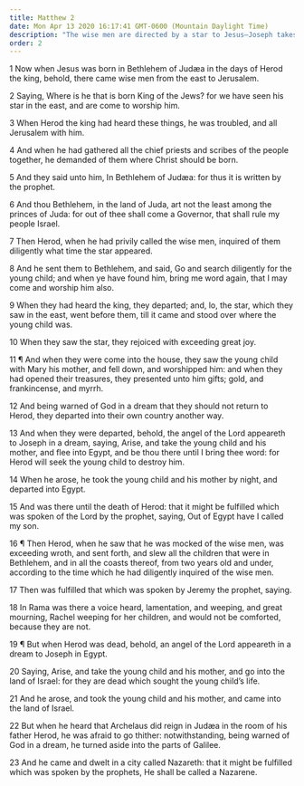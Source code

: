 ```yaml
---
title: Matthew 2
date: Mon Apr 13 2020 16:17:41 GMT-0600 (Mountain Daylight Time)
description: "The wise men are directed by a star to Jesus—Joseph takes the child to Egypt—Herod slays the children in Bethlehem—Jesus is taken to Nazareth to dwell."
order: 2
---
```


1 Now when Jesus was born in Bethlehem of Judæa in the days of Herod the king, behold, there came wise men from the east to Jerusalem.

2 Saying, Where is he that is born King of the Jews? for we have seen his star in the east, and are come to worship him.

3 When Herod the king had heard these things, he was troubled, and all Jerusalem with him.

4 And when he had gathered all the chief priests and scribes of the people together, he demanded of them where Christ should be born.

5 And they said unto him, In Bethlehem of Judæa: for thus it is written by the prophet.

6 And thou Bethlehem, in the land of Juda, art not the least among the princes of Juda: for out of thee shall come a Governor, that shall rule my people Israel.

7 Then Herod, when he had privily called the wise men, inquired of them diligently what time the star appeared.

8 And he sent them to Bethlehem, and said, Go and search diligently for the young child; and when ye have found him, bring me word again, that I may come and worship him also.

9 When they had heard the king, they departed; and, lo, the star, which they saw in the east, went before them, till it came and stood over where the young child was.

10 When they saw the star, they rejoiced with exceeding great joy.

11 ¶ And when they were come into the house, they saw the young child with Mary his mother, and fell down, and worshipped him: and when they had opened their treasures, they presented unto him gifts; gold, and frankincense, and myrrh.

12 And being warned of God in a dream that they should not return to Herod, they departed into their own country another way.

13 And when they were departed, behold, the angel of the Lord appeareth to Joseph in a dream, saying, Arise, and take the young child and his mother, and flee into Egypt, and be thou there until I bring thee word: for Herod will seek the young child to destroy him.

14 When he arose, he took the young child and his mother by night, and departed into Egypt.

15 And was there until the death of Herod: that it might be fulfilled which was spoken of the Lord by the prophet, saying, Out of Egypt have I called my son.

16 ¶ Then Herod, when he saw that he was mocked of the wise men, was exceeding wroth, and sent forth, and slew all the children that were in Bethlehem, and in all the coasts thereof, from two years old and under, according to the time which he had diligently inquired of the wise men.

17 Then was fulfilled that which was spoken by Jeremy the prophet, saying.

18 In Rama was there a voice heard, lamentation, and weeping, and great mourning, Rachel weeping for her children, and would not be comforted, because they are not.

19 ¶ But when Herod was dead, behold, an angel of the Lord appeareth in a dream to Joseph in Egypt.

20 Saying, Arise, and take the young child and his mother, and go into the land of Israel: for they are dead which sought the young child’s life.

21 And he arose, and took the young child and his mother, and came into the land of Israel.

22 But when he heard that Archelaus did reign in Judæa in the room of his father Herod, he was afraid to go thither: notwithstanding, being warned of God in a dream, he turned aside into the parts of Galilee.

23 And he came and dwelt in a city called Nazareth: that it might be fulfilled which was spoken by the prophets, He shall be called a Nazarene.
